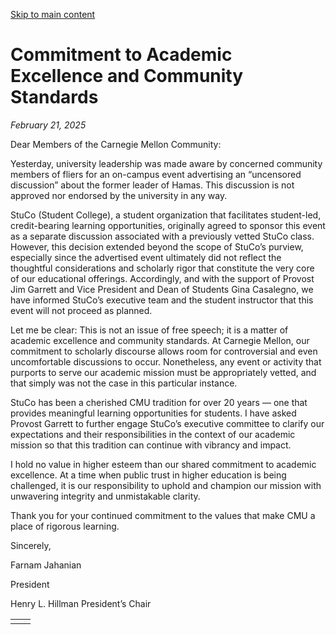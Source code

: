 [Skip to main content](https://www.cmu.edu/leadership/president/campus-comms/02-21-25#main-content)

# Commitment to Academic Excellence and Community Standards

_February 21, 2025_

Dear Members of the Carnegie Mellon Community:

Yesterday, university leadership was made aware by concerned community members of fliers for an on-campus event advertising an “uncensored discussion” about the former leader of Hamas. This discussion is not approved nor endorsed by the university in any way.

StuCo (Student College), a student organization that facilitates student-led, credit-bearing learning opportunities, originally agreed to sponsor this event as a separate discussion associated with a previously vetted StuCo class. However, this decision extended beyond the scope of StuCo’s purview, especially since the advertised event ultimately did not reflect the thoughtful considerations and scholarly rigor that constitute the very core of our educational offerings. Accordingly, and with the support of Provost Jim Garrett and Vice President and Dean of Students Gina Casalegno, we have informed StuCo’s executive team and the student instructor that this event will not proceed as planned.

Let me be clear: This is not an issue of free speech; it is a matter of academic excellence and community standards. At Carnegie Mellon, our commitment to scholarly discourse allows room for controversial and even uncomfortable discussions to occur. Nonetheless, any event or activity that purports to serve our academic mission must be appropriately vetted, and that simply was not the case in this particular instance.

StuCo has been a cherished CMU tradition for over 20 years — one that provides meaningful learning opportunities for students. I have asked Provost Garrett to further engage StuCo’s executive committee to clarify our expectations and their responsibilities in the context of our academic mission so that this tradition can continue with vibrancy and impact.

I hold no value in higher esteem than our shared commitment to academic excellence. At a time when public trust in higher education is being challenged, it is our responsibility to uphold and champion our mission with unwavering integrity and unmistakable clarity.

Thank you for your continued commitment to the values that make CMU a place of rigorous learning.

Sincerely,

Farnam Jahanian

President

Henry L. Hillman President’s Chair

|     |     |
| --- | --- |
|  |  |
